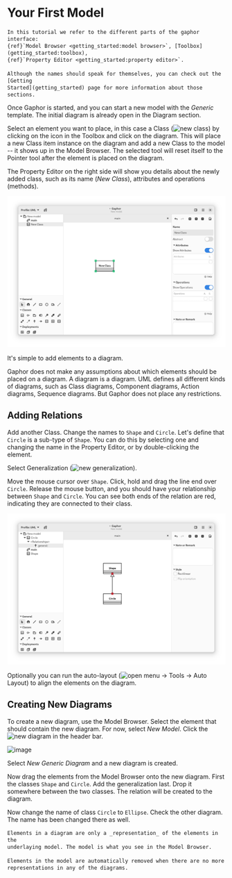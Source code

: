 # Your First Model

```{note}
In this tutorial we refer to the different parts of the gaphor interface:
{ref}`Model Browser <getting_started:model browser>`, [Toolbox](getting_started:toolbox),
{ref}`Property Editor <getting_started:property editor>`.

Although the names should speak for themselves, you can check out the [Getting
Started](getting_started) page for more information about those sections.
```

Once Gaphor is started, and you can start a new model with the _Generic_ template. The
initial diagram is already open in the Diagram section.

Select an element you want to place, in this case a Class (![new
class](../gaphor/ui/icons/hicolor/scalable/actions/gaphor-class-symbolic.svg))
by clicking on the icon in the Toolbox and click on the diagram. This will place
a new Class item instance on the diagram and add a new Class to the model -- it
shows up in the Model Browser. The selected tool will reset itself to the
Pointer tool after the element is placed on the diagram.

The Property Editor on the right side will show you details about the newly added
class, such as its name (_New Class_), attributes and operations (methods).

![image](images/first-model-class.png)

It's simple to add elements to a diagram.

Gaphor does not make any assumptions about which elements should be
placed on a diagram. A diagram is a diagram. UML defines all different
kinds of diagrams, such as Class diagrams, Component diagrams, Action
diagrams, Sequence diagrams. But Gaphor does not place any restrictions.

## Adding Relations

Add another Class. Change the names to `Shape` and `Circle`. Let's define that
`Circle` is a sub-type of `Shape`. You can do this by selecting one and changing
the name in the Property Editor, or by double-clicking the element.

Select Generalization (![new
generalization](../gaphor/ui/icons/hicolor/scalable/actions/gaphor-generalization-symbolic.svg)).

Move the mouse cursor over `Shape`. Click, hold and drag the line end over
`Circle`. Release the mouse button, and you should have your relationship between
`Shape` and `Circle`. You can see both ends of the relation are red, indicating
they are connected to their class.

![image](images/first-model-generalization.png)

Optionally you can run the auto-layout (![open
menu](images/open-menu-symbolic.svg) → Tools → Auto Layout) to align the
elements on the diagram.

## Creating New Diagrams

To create a new diagram, use the Model Browser. Select the element that should
contain the new diagram. For now, select _New Model_.
Click the ![new
diagram](../gaphor/ui/icons/Adwaita/scalable/actions/list-add-symbolic.svg) in
the header bar.

![image](/images/first-model-new-diagram-popup.png)

Select _New Generic Diagram_ and a new diagram is created.

Now drag the elements from the Model Browser onto the new diagram. First the
classes `Shape` and `Circle`. Add the generalization last. Drop it somewhere
between the two classes. The relation will be created to the diagram.

Now change the name of class `Circle` to `Ellipse`. Check the other diagram. The
name has been changed there as well.


```{important}
Elements in a diagram are only a _representation_ of the elements in the
underlaying model. The model is what you see in the Model Browser.

Elements in the model are automatically removed when there are no more
representations in any of the diagrams.
```
